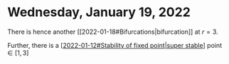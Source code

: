 # Wednesday, January 19, 2022


There is hence another [[2022-01-18#Bifurcations\|bifurcation]] at $r = 3$.

Further, there is a [[2022-01-12#Stability of fixed point\|super stable]] point $\in [1, 3]$


[//begin]: # "Autogenerated link references for markdown compatibility"
[2022-01-18#Bifurcations|bifurcation]: 2022-01-18#bifurcations "bifurcation"
[2022-01-12#Stability of fixed point\|super stable]: 2022-01-12 "2022-01-12"
[//end]: # "Autogenerated link references"